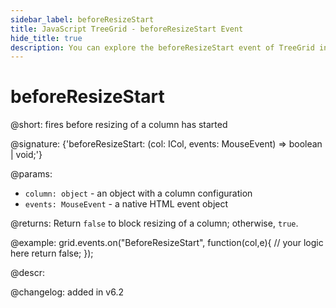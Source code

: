 ```yaml
---
sidebar_label: beforeResizeStart
title: JavaScript TreeGrid - beforeResizeStart Event 
hide_title: true
description: You can explore the beforeResizeStart event of TreeGrid in the documentation of the DHTMLX JavaScript UI library. Browse developer guides and API reference, try out code examples and live demos, and download a free 30-day evaluation version of DHTMLX Suite 7.
---
```

 
# beforeResizeStart

@short: fires before resizing of a column has started

@signature: {'beforeResizeStart: (col: ICol, events: MouseEvent) => boolean | void;'}

@params:
- `column: object` - an object with a column configuration
- `events: MouseEvent` - a native HTML event object

@returns:
Return `false` to block resizing of a column; otherwise, `true`.

@example:
grid.events.on("BeforeResizeStart", function(col,e){
	// your logic here
    return false;
});

@descr:

@changelog:
added in v6.2

